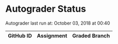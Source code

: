 # Autograder Status
Autograder last run at: October 03, 2018 at 00:40

| GitHub ID | Assignment | Graded Branch |
|-----------|------------|---------------|
